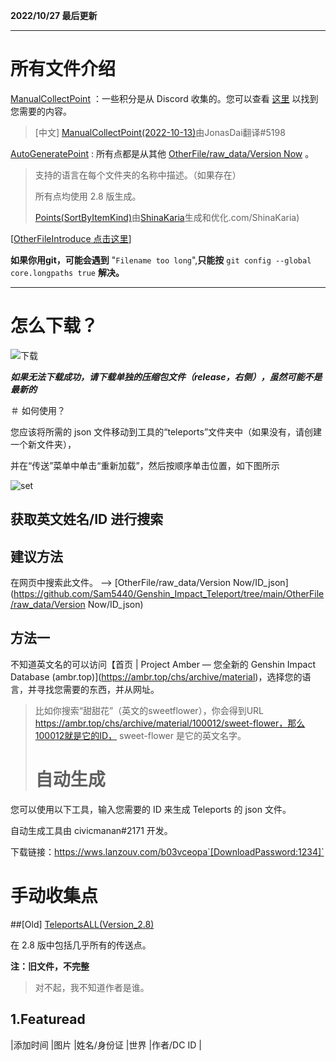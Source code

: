 **2022/10/27 最后更新**

------

# 所有文件介绍

[ManualCollectPoint](https://github.com/Sam5440/Genshin_Impact_Teleport/tree/main/ManualCollectPoint) ：一些积分是从 Discord 收集的。您可以查看 [这里](#ManualCollectPoint) 以找到您需要的内容。

> [中文\] [ManualCollectPoint(2022-10-13)](https://github.com/Sam5440/Genshin_Impact_Teleport/tree/main/ManualCollectPoint/[中文]ManualCollectPoint(2022-10-13))由JonasDai翻译#5198

[AutoGeneratePoint](https://github.com/Sam5440/Genshin_Impact_Teleport/tree/main/AutoGeneratePoint) : 所有点都是从其他 [OtherFile/raw_data/Version Now](https://github.com/Sam5440/Genshin_Impact_Teleport/树/main/OtherFile/raw_data/Version%20Now) 。

> 支持的语言在每个文件夹的名称中描述。（如果存在）
>
> 所有点均使用 2.8 版生成。
>
> [Points(SortByItemKind)](https://github.com/Sam5440/Genshin_Impact_Teleport/tree/main/AutoGeneratePoint/Points(SortByItemKind)[cn-en])由[ShinaKaria](https://github)生成和优化.com/ShinaKaria)

\[[OtherFileIntroduce 点击这里](#OtherFile)\]

**如果你用git，可能会遇到** "`Filename too long`",**只能按** `git config --global core.longpaths true` **解决。**



------



# 怎么下载？

![下载](OtherFile/img/download.png)

***如果无法下载成功，请下载单独的压缩包文件（release，右侧），虽然可能不是最新的***



＃ 如何使用？

您应该将所需的 json 文件移动到工具的“teleports”文件夹中（如果没有，请创建一个新文件夹），

并在“传送”菜单中单击“重新加载”，然后按顺序单击位置，如下图所示

![set](OtherFile/img/set.png)

## 获取英文姓名/ID 进行搜索

## 建议方法

在网页中搜索此文件。 --> [OtherFile/raw_data/Version Now/ID_json](https://github.com/Sam5440/Genshin_Impact_Teleport/tree/main/OtherFile/raw_data/Version Now/ID_json)

## 方法一

不知道英文名的可以访问【首页 | Project Amber — 您全新的 Genshin Impact Database (ambr.top)](https://ambr.top/chs/archive/material)，选择您的语言，并寻找您需要的东西，并从网址。

> 比如你搜索“甜甜花”（英文的sweetflower），你会得到URL https://ambr.top/chs/archive/material/100012/sweet-flower，那么100012就是它的ID， sweet-flower 是它的英文名字。
> # 自动生成

您可以使用以下工具，输入您需要的 ID 来生成 Teleports 的 json 文件。

自动生成工具由 civicmanan#2171 开发。

下载链接：https://wws.lanzouv.com/b03vceopa`[DownloadPassword:1234]`

# 手动收集点

##\[Old\] [TeleportsALL(Version_2.8)](https://github.com/Sam5440/Genshin_Impact_Teleport/tree/main/ManualCollectPoint/[Old]TeleportsALL(Version_2.8))

在 2.8 版中包括几乎所有的传送点。

**注：旧文件，不完整**

> 对不起，我不知道作者是谁。

## 1.Featuread

|添加时间 |图片 |姓名/身份证 |世界 |作者/DC ID |
